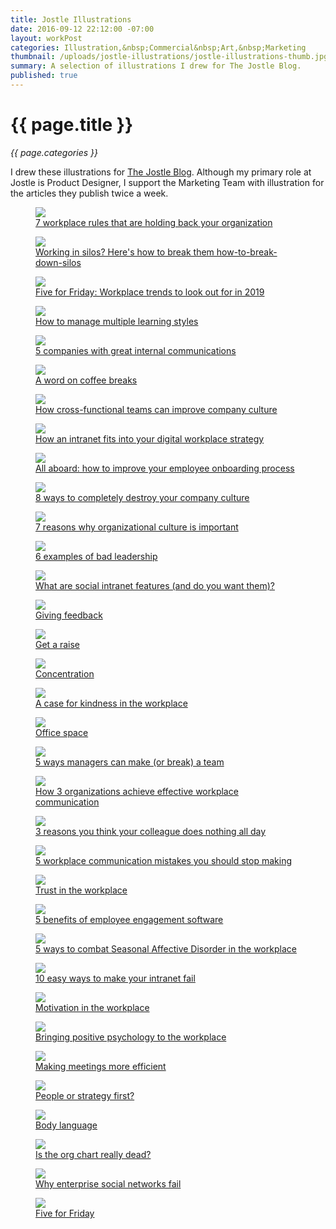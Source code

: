 ```yaml
---
title: Jostle Illustrations
date: 2016-09-12 22:12:00 -07:00
layout: workPost
categories: Illustration,&nbsp;Commercial&nbsp;Art,&nbsp;Marketing
thumbnail: /uploads/jostle-illustrations/jostle-illustrations-thumb.jpg
summary: A selection of illustrations I drew for The Jostle Blog.
published: true
---
```


<div class="Grid  Grid--withGutters u-mar-b02">
    <div class="Grid-cell  u-size1of2">
        <h1 class="u-noMargin u-mar-b01"><strong>{{ page.title }}</strong></h1>
        <p class="u-noMargin"><em>{{ page.categories }}</em></p>
    </div>
    <div class="Grid-cell  u-size1of2">
        <p class="u-noMargin" style="max-width: 100%;">I drew these illustrations for <a href="https://blog.jostle.me/blog" title="The Jostle Blog">The Jostle Blog</a>. Although my primary role at Jostle is Product Designer, I support the Marketing Team with illustration for the articles they publish twice a week.</p>
    </div>
</div>
<figure>
    <img src="/uploads/jostle-illustrations/workplace-rules-16x9.png"/>
    <figcaption><a href="https://blog.jostle.me/blog/7-workplace-rules-that-need-to-go" title="7 workplace rules that need to go">7 workplace rules that are holding back your organization</a></figcaption>
</figure>
<figure>
    <img src="/uploads/jostle-illustrations/how-to-break-down-silos.png"/>
    <figcaption><a href="https://blog.jostle.me/blog/how-to-break-down-silos" title="Working in silos? Here's how to break them how-to-break-down-silos">Working in silos? Here's how to break them how-to-break-down-silos</a></figcaption>
</figure>
<figure>
    <img src="/uploads/jostle-illustrations/5-workplace-trends-of-2019-16x9.png"/>
    <figcaption><a href="https://blog.jostle.me/blog/five-for-friday-workplace-trends-2019" title="Five for Friday: Workplace trends to look out for in 2019">Five for Friday: Workplace trends to look out for in 2019</a></figcaption>
</figure>
<figure>
    <img src="/uploads/jostle-illustrations/learning-styles-16x9.png"/>
    <figcaption><a href="https://blog.jostle.me/blog/how-to-manage-multiple-learning-styles" title="5 companies with great internal communications">How to manage multiple learning styles</a></figcaption>
</figure>
<figure>
    <img src="/uploads/jostle-illustrations/companies-with-great-internal-communications-16x9.png"/>
    <figcaption><a href="https://blog.jostle.me/blog/companies-with-great-internal-communications" title="5 companies with great internal communications">5 companies with great internal communications</a></figcaption>
</figure>
<figure>
    <img src="/uploads/jostle-illustrations/coffee-breaks-16x9.png"/>
    <figcaption><a href="https://blog.jostle.me/blog/benefits-of-coffee-breaks" title="A word on coffee breaks">A word on coffee breaks</a></figcaption>
</figure>
<figure>
    <img src="/uploads/jostle-illustrations/cross-functional-teams-16x9.png"/>
    <figcaption><a href="https://blog.jostle.me/blog/how-cross-functional-teams-can-improve-company-culture" title="How cross-functional teams can improve company culture">How cross-functional teams can improve company culture</a></figcaption>
</figure>
<figure>
    <img src="/uploads/jostle-illustrations/how-an-intranet-fits-into-your-digital-workplace-strategy-16x9@2x.png"/>
    <figcaption><a href="https://blog.jostle.me/blog/how-an-intranet-fits-into-your-digital-workplace-strategy" title="How an intranet fits into your digital workplace strategy">How an intranet fits into your digital workplace strategy</a></figcaption>
</figure>
<figure>
    <img src="/uploads/jostle-illustrations/all-aboard-new-hires-your-company-skills-values-16x9.png"/>
    <figcaption><a href="https://blog.jostle.me/blog/improve-your-employee-onboarding-process" title="All aboard: how to improve your employee onboarding process">All aboard: how to improve your employee onboarding process</a></figcaption>
</figure>
<figure>
    <img src="/uploads/jostle-illustrations/8-ways-to-completely-destroy-your-company-culture-16x9@2x.png"/>
    <figcaption><a href="https://blog.jostle.me/blog/8-ways-to-completely-destroy-your-company-culture-2/" title="8 ways to completely destroy your company culture">8 ways to completely destroy your company culture</a></figcaption>
</figure>
<figure>
    <img src="/uploads/jostle-illustrations/7-reasons-why-organizational-culture-is-important-16x9@2x.png"/>
    <figcaption><a href="https://blog.jostle.me/blog/why-is-organizational-culture-important" title="7 reasons why organizational culture is important">7 reasons why organizational culture is important</a></figcaption>
</figure>
<figure>
    <img src="/uploads/jostle-illustrations/6-examples-of-bad-leadership-16x9@2x.png"/>
    <figcaption><a href="https://blog.jostle.me/blog/6-examples-of-bad-leadership" title="6 examples of bad leadership">6 examples of bad leadership</a></figcaption>
</figure>
<figure>
    <img src="/uploads/jostle-illustrations/what-are-social-intranet-features-16x9@2x.png"/>
    <figcaption><a href="https://blog.jostle.me/blog/social-intranet-features" title="What are social intranet features (and do you want them)?">What are social intranet features (and do you want them)?</a></figcaption>
</figure>
<figure>
    <img src="/uploads/jostle-illustrations/conflict-in-the-workplace-16x9.png"/>
    <figcaption><a href="https://blog.jostle.me/blog/five-for-friday-giving-feedback" title="Giving feedback">Giving feedback</a></figcaption>
</figure>
<figure>
    <img src="/uploads/jostle-illustrations/get-a-raise-16x9.png"/>
    <figcaption><a href="https://blog.jostle.me/blog/five-for-friday-get-a-raise" title="Get a raise">Get a raise</a></figcaption>
</figure>
<figure>
    <img src="/uploads/jostle-illustrations/concentration-16x9.png"/>
    <figcaption><a href="https://blog.jostle.me/blog/five-for-friday-concentration" title="Concentration">Concentration</a></figcaption>
</figure>
<figure>
    <img src="/uploads/jostle-illustrations/a-case-for-kindness-in-the-workplace-16x9.png"/>
    <figcaption><a href="https://blog.jostle.me/blog/a-case-for-kindness-in-the-workplace" title="A case for kindness in the workplace">A case for kindness in the workplace</a></figcaption>
</figure>
<figure>
    <img src="/uploads/jostle-illustrations/office-space.png"/>
    <figcaption><a href="https://blog.jostle.me/blog/five-for-friday-office-space" title="Office space
">Office space</a></figcaption>
</figure>
<figure>
    <img src="/uploads/jostle-illustrations/5-ways-managers-can-make-or-break-a-team.png"/>
    <figcaption><a href="https://blog.jostle.me/blog/5-ways-managers-can-make-or-break-a-team" title="5 ways managers can make (or break) a team">5 ways managers can make (or break) a team</a></figcaption>
</figure>
<figure>
    <img src="/uploads/jostle-illustrations/how-3-organizations-achieve-effective-workplace-communication.png"/>
    <figcaption><a href="https://blog.jostle.me/blog/how-3-organizations-get-outstanding-internal-communication-results" title="How 3 organizations achieve effective workplace communication">How 3 organizations achieve effective workplace communication</a></figcaption>
</figure>
<figure>
    <img src="/uploads/jostle-illustrations/3-reasons-you-think-your-colleague-does-nothing-all-day.png"/>
    <figcaption><a href="https://blog.jostle.me/blog/seriously-what-does-she-do-all-day/" title="3 reasons you think your colleague does nothing all day">3 reasons you think your colleague does nothing all day</a></figcaption>
</figure>
<figure>
    <img src="/uploads/jostle-illustrations/5-workplace-communication-mistakes-you-should-stop-making.png"/>
    <figcaption><a href="https://blog.jostle.me/blog/5-workplace-communications-mistakes-you-should-stop-making" title="5 workplace communication mistakes you should stop making">5 workplace communication mistakes you should stop making</a></figcaption>
</figure>
<figure>
    <img src="/uploads/jostle-illustrations/trust-in-the-workplace.png"/>
    <figcaption><a href="https://blog.jostle.me/blog/five-for-friday-trust-in-the-workplace" title="Trust in the workplace">Trust in the workplace</a></figcaption>
</figure>
<figure>
    <img src="/uploads/jostle-illustrations/5-benefits-of-employee-engagement-software.png"/>
    <figcaption><a href="https://blog.jostle.me/blog/5-benefits-of-employee-engagement-software" title="5 benefits of employee engagement software">5 benefits of employee engagement software</a></figcaption>
</figure>
<figure>
    <img src="/uploads/jostle-illustrations/5-ways-to-combat-seasonal-affective-disorder-in-the-workplace.png"/>
    <figcaption><a href="https://blog.jostle.me/blog/combat-seasonal-affective-disorder-at-work" title="5 ways to combat Seasonal Affective Disorder in the workplace">5 ways to combat Seasonal Affective Disorder in the workplace</a></figcaption>
</figure>
<figure>
    <img src="/uploads/jostle-illustrations/10-easy-ways-to-make-your-intranet-fail.png"/>
    <figcaption><a href="https://blog.jostle.me/blog/10-easy-ways-intranet-fail" title="10 easy ways to make your intranet fail">10 easy ways to make your intranet fail</a></figcaption>
</figure>
<figure>
    <img src="/uploads/jostle-illustrations/motivation-in-the-workplace.png"/>
    <figcaption><a href="https://blog.jostle.me/blog/five-for-friday-motivation-workplace" title="Motivation in the workplace">Motivation in the workplace</a></figcaption>
</figure>
<figure>
    <img src="/uploads/jostle-illustrations/bringing-positive-psychology-to-the-workplace.png"/>
    <figcaption><a href="https://blog.jostle.me/blog/bringing-positive-psychology-to-the-workplace" title="Bringing positive psychology to the workplace">Bringing positive psychology to the workplace</a></figcaption>
</figure>
<figure>
    <img src="/uploads/jostle-illustrations/making-meetings-more-efficient.png"/>
    <figcaption><a href="https://blog.jostle.me/blog/making-meetings-more-efficient" title="Making meetings more efficient">Making meetings more efficient</a></figcaption>
</figure>
<figure>
    <img src="/uploads/jostle-illustrations/people-or-strategy-first.png"/>
    <figcaption><a href="https://blog.jostle.me/blog/five-for-friday-people-or-strategy-first" title="People or strategy first?">People or strategy first?</a></figcaption>
</figure>
<figure>
    <img src="/uploads/jostle-illustrations/body-language.png"/>
    <figcaption><a href="https://blog.jostle.me/blog/five-for-friday-body-language" title="Body language">Body language</a></figcaption>
</figure>
<figure>
    <img src="/uploads/jostle-illustrations/is-the-org-chart-really-dead.png"/>
    <figcaption><a href="https://blog.jostle.me/blog/is-the-org-chart-really-dead" title="Is the org chart really dead?">Is the org chart really dead?</a></figcaption>
</figure>
<figure>
    <img src="/uploads/jostle-illustrations/why-enterprise-social-networks-fail.png"/>
    <figcaption><a href="https://blog.jostle.me/blog/why-enterprise-social-intranets-fail/" title="Why enterprise social networks fail">Why enterprise social networks fail</a></figcaption>
</figure>
<figure>
    <img src="/uploads/jostle-illustrations/five-for-fiday.png"/>
    <figcaption><a href="https://blog.jostle.me/blog/five-for-friday-future-of-work" title="Five for Friday series">Five for Friday</a></figcaption>
</figure>